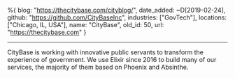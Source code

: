 %{
  blog: "https://thecitybase.com/cityblog/",
  date_added: ~D[2019-02-24],
  github: "https://github.com/CityBaseInc",
  industries: ["GovTech"],
  locations: ["Chicago, IL, USA"],
  name: "CityBase",
  old_id: 50,
  url: "https://thecitybase.com"
}

---

CityBase is working with innovative public servants to transform the experience of government. We use Elixir since 2016 to build many of our services, the majority of them based on Phoenix and Absinthe.
